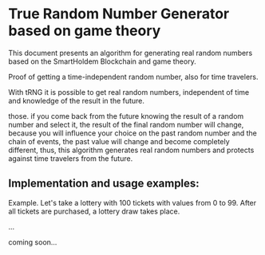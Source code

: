 # True Random Number Generator based on game theory 

This document presents an algorithm for generating real random numbers based on the SmartHoldem Blockchain and game theory.

Proof of getting a time-independent random number, also for time travelers.

With tRNG it is possible to get real random numbers, independent of time and knowledge of the result in the future.

those. if you come back from the future knowing the result of a random number and select it, the result of the final random number will change,
because you will influence your choice on the past random number and the chain of events, the past value will change and become completely different,
thus, this algorithm generates real random numbers and protects against time travelers from the future.

## Implementation and usage examples:

Example. Let's take a lottery with 100 tickets with values from 0 to 99.
After all tickets are purchased, a lottery draw takes place.

...

coming soon...

